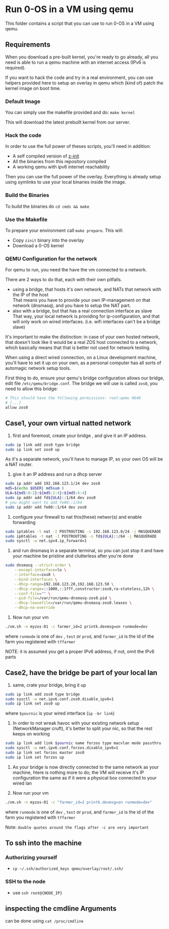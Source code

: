 # Run 0-OS in a VM using qemu

This folder contains a script that you can use to run 0-OS in a VM using qemu.

## Requirements

When you download a pre-built kernel, you're ready to go already, all you need
is able to run a qemu machine with an internet access (IPv6 is required).

If you want to hack the code and try in a real environment, you can use helpers provided here
to setup an overlay in qemu which (kind of) patch the kernel image on boot time.

### Default Image

You can simply use the makefile provided and do: `make kernel`

This will download the latest prebuilt kernel from our server.

### Hack the code

In order to use the full power of theses scripts, you'll need in addition:

- A self compiled version of [z-init](https://github.com/threefoldtech/zinit/)
- All the binaries from this repository compiled
- A working qemu with ipv6 internet reachability

Then you can use the full power of the overlay. Everything is already setup using symlinks
to use your local binaries inside the image.

### Build the Binaries

To build the binaries do `cd cmds && make`

### Use the Makefile

To prepare your environment call `make prepare`. This will:

- Copy `zinit` binary into the overlay
- Download a 0-OS kernel

### QEMU Configuration for the network

For qemu to run, you need the have the vm connected to a network.

There are 2 ways to do that, each with their own pitfalls.

- using a bridge, that hosts it's own network, and NATs that network with the IP of the host   
  That means you have to provide your own IP-management on that network (dnsmasq), and you have to setup the NAT part.
- also with a bridge, but that has a real connection  interface as slave  
  That way, your local network is providing for ip-configuration, and that will only work on wired interfaces. (i.e. wifi interfaces can't be a bridge slave)

It's important to make the distinction: in case of your own hosted network, that doesn't look like it would be a real ZOS host connected to a network, which basically means that that is better not used for network testing.

When using a direct wired connection, on a Linux development machine, you'll have to set it up on your own, as a personal computer has all sorts of automagic network setup tools.


First thing to do, ensure your qemu's bridge configuration allows our bridge, edit file `/etc/qemu/bridge.conf`.
The bridge we will use is called `zos0`, you need to allow this bridge:

```bash 
# This should have the following permissions: root:qemu 0640
# [...]
allow zos0
```

## Case1, your own virtual natted network

1. first and foremost, create your bridge , and give it an IP address.

```bash
sudo ip link add zos0 type bridge
sudo ip link set zos0 up
```

As it's a separate network, you'll have to manage IP, so your own OS will be a NAT router.

1. give it an IP address and run a dhcp server

```bash
sudo ip addr add 192.168.123.1/24 dev zos0
md5=$(echo $USER| md5sum )
ULA=${md5:0:2}:${md5:2:4}:${md5:6:4}
sudo ip addr add fd${ULA}::1/64 dev zos0
# you might want to add fe80::1/64
sudo ip addr add fe80::1/64 dev zos0
```

1. configure your firewall to nat this(these) networ(s) and enable forwarding

```bash
sudo iptables -t nat -I POSTROUTING -s 192.168.123.0/24 -j MASQUERADE
sudo ip6tables -t nat -I POSTROUTING -s fd${ULA}::/64 -j MASQUERADE
sudo sysctl -w net.ipv4.ip_forward=1
```

1. and run dnsmasq in a separate terminal, so you can just stop it and have your machine be pristine and clutterless after you're done

```bash
sudo dnsmasq --strict-order \
    --except-interface=lo \
    --interface=zos0 \
    --bind-interfaces \
    --dhcp-range=192.168.123.20,192.168.123.50 \
    --dhcp-range=::1000,::1fff,constructor:zos0,ra-stateless,12h \
    --conf-file="" \
    --pid-file=/var/run/qemu-dnsmasq-zos0.pid \
    --dhcp-leasefile=/var/run/qemu-dnsmasq-zos0.leases \
    --dhcp-no-override
```

1. Now run your vm

```bash
./vm.sh -n myzos-01 -c farmer_id=2 printk.devmsg=on runmode=dev
```

where `runmode` is one of `dev` , `test`  or `prod`, 
and `farmer_id` is the id of the farm you registered with `tffarmer`

NOTE: it is assumed you get a proper IPv6 address, if not, omit the IPv6 parts

## Case2, have the bridge be part of your local lan

1. same, crate your bridge, bring it up 

```bash
sudo ip link add zos0 type bridge
sudo sysctl -w net.ipv6.conf.zos0.disable_ipv6=1
sudo ip link set zos0 up
```

where `$yournic` is your wired interface (`ip -br link`)

1. In order to not wreak havoc with your existing network setup (NetworkManager cruft),   it's better to split your nic, so that the rest keeps on working

```bash
sudo ip link add link $yournic name forzos type macvlan mode passthru
sudo sysctl -w net.ipv6.conf.forzos.disable_ipv6=1
sudo ip link set forzos master zos0
sudo ip link set forzos up
```

1. As your bridge is now directly connected to the same network as your machine, htere is nothing more to do; the VM will receive it's IP configuration the same as if it were a physical box connected to your wired lan

1. Now run your vm

```bash
./vm.sh -n myzos-01 -c "farmer_id=2 printk.devmsg=on runmode=dev"
```

where `runmode` is one of `dev` , `test`  or `prod`, 
and `farmer_id` is the id of the farm you registered with `tffarmer`

Note: `double quotes around the flags after -c are very important` 


## To ssh into the machine

### Authorizing yourself
- `cp ~/.ssh/authorized_keys qemu/overlay/root/.ssh/`


### SSH to the node
- use `ssh root@{NODE_IP}`

## inspecting the cmdline Arguments

can be done using `cat /proc/cmdline`
